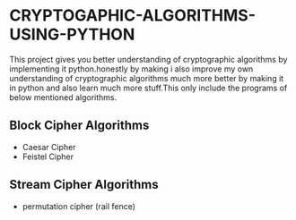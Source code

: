 # CRYPTOGAPHIC-ALGORITHMS-USING-PYTHON
This project gives you better understanding of cryptographic algorithms by implementing it python.honestly by making i also improve my own understanding of
cryptographic algorithms much more better by making it in python and also learn much more stuff.This only include the programs of below mentioned algorithms.

## Block Cipher Algorithms
* Caesar Cipher
* Feistel Cipher

## Stream Cipher Algorithms
* permutation cipher (rail fence)
